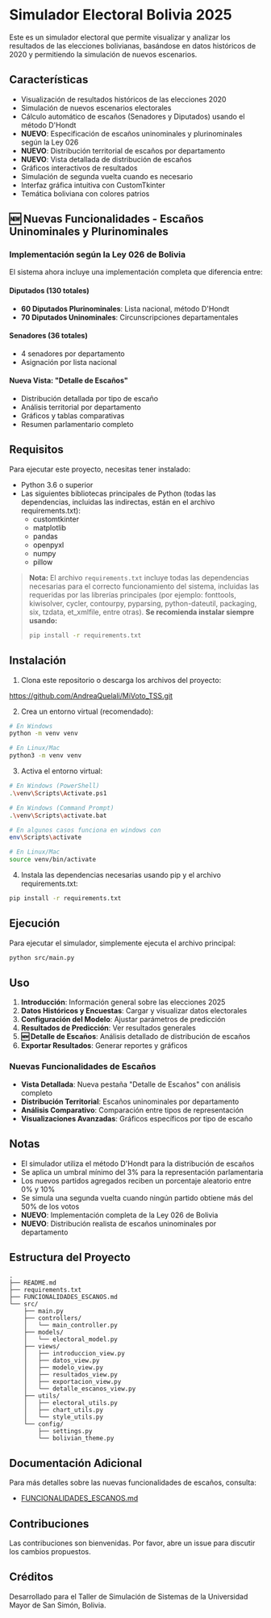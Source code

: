 # Simulador Electoral Bolivia 2025

Este es un simulador electoral que permite visualizar y analizar los resultados de las elecciones bolivianas, basándose en datos históricos de 2020 y permitiendo la simulación de nuevos escenarios.

## Características

- Visualización de resultados históricos de las elecciones 2020
- Simulación de nuevos escenarios electorales
- Cálculo automático de escaños (Senadores y Diputados) usando el método D'Hondt
- **NUEVO**: Especificación de escaños uninominales y plurinominales según la Ley 026
- **NUEVO**: Distribución territorial de escaños por departamento
- **NUEVO**: Vista detallada de distribución de escaños
- Gráficos interactivos de resultados
- Simulación de segunda vuelta cuando es necesario
- Interfaz gráfica intuitiva con CustomTkinter
- Temática boliviana con colores patrios

## 🆕 **Nuevas Funcionalidades - Escaños Uninominales y Plurinominales**

### Implementación según la Ley 026 de Bolivia

El sistema ahora incluye una implementación completa que diferencia entre:

#### **Diputados (130 totales)**
- **60 Diputados Plurinominales**: Lista nacional, método D'Hondt
- **70 Diputados Uninominales**: Circunscripciones departamentales

#### **Senadores (36 totales)**
- 4 senadores por departamento
- Asignación por lista nacional

#### **Nueva Vista: "Detalle de Escaños"**
- Distribución detallada por tipo de escaño
- Análisis territorial por departamento
- Gráficos y tablas comparativas
- Resumen parlamentario completo

## Requisitos

Para ejecutar este proyecto, necesitas tener instalado:

- Python 3.6 o superior
- Las siguientes bibliotecas principales de Python (todas las dependencias, incluidas las indirectas, están en el archivo requirements.txt):
  - customtkinter
  - matplotlib
  - pandas
  - openpyxl
  - numpy
  - pillow

> **Nota:** El archivo `requirements.txt` incluye todas las dependencias necesarias para el correcto funcionamiento del sistema, incluidas las requeridas por las librerías principales (por ejemplo: fonttools, kiwisolver, cycler, contourpy, pyparsing, python-dateutil, packaging, six, tzdata, et_xmlfile, entre otras). **Se recomienda instalar siempre usando:**
>
> ```bash
> pip install -r requirements.txt
> ```

## Instalación

1. Clona este repositorio o descarga los archivos del proyecto:

  https://github.com/AndreaQuelali/MiVoto_TSS.git

2. Crea un entorno virtual (recomendado):

```bash
# En Windows
python -m venv venv

# En Linux/Mac
python3 -m venv venv
```

3. Activa el entorno virtual:

```bash
# En Windows (PowerShell)
.\venv\Scripts\Activate.ps1

# En Windows (Command Prompt)
.\venv\Scripts\activate.bat

# En algunos casos funciona en windows con
env\Scripts\activate

# En Linux/Mac
source venv/bin/activate
```

4. Instala las dependencias necesarias usando pip y el archivo requirements.txt:

```bash
pip install -r requirements.txt
```

## Ejecución

Para ejecutar el simulador, simplemente ejecuta el archivo principal:

```bash
python src/main.py
```

## Uso

1. **Introducción**: Información general sobre las elecciones 2025
2. **Datos Históricos y Encuestas**: Cargar y visualizar datos electorales
3. **Configuración del Modelo**: Ajustar parámetros de predicción
4. **Resultados de Predicción**: Ver resultados generales
5. **🆕 Detalle de Escaños**: Análisis detallado de distribución de escaños
6. **Exportar Resultados**: Generar reportes y gráficos

### Nuevas Funcionalidades de Escaños

- **Vista Detallada**: Nueva pestaña "Detalle de Escaños" con análisis completo
- **Distribución Territorial**: Escaños uninominales por departamento
- **Análisis Comparativo**: Comparación entre tipos de representación
- **Visualizaciones Avanzadas**: Gráficos específicos por tipo de escaño

## Notas

- El simulador utiliza el método D'Hondt para la distribución de escaños
- Se aplica un umbral mínimo del 3% para la representación parlamentaria
- Los nuevos partidos agregados reciben un porcentaje aleatorio entre 0% y 10%
- Se simula una segunda vuelta cuando ningún partido obtiene más del 50% de los votos
- **NUEVO**: Implementación completa de la Ley 026 de Bolivia
- **NUEVO**: Distribución realista de escaños uninominales por departamento

## Estructura del Proyecto

```
.
├── README.md
├── requirements.txt
├── FUNCIONALIDADES_ESCANOS.md
└── src/
    ├── main.py
    ├── controllers/
    │   └── main_controller.py
    ├── models/
    │   └── electoral_model.py
    ├── views/
    │   ├── introduccion_view.py
    │   ├── datos_view.py
    │   ├── modelo_view.py
    │   ├── resultados_view.py
    │   ├── exportacion_view.py
    │   └── detalle_escanos_view.py
    ├── utils/
    │   ├── electoral_utils.py
    │   ├── chart_utils.py
    │   └── style_utils.py
    └── config/
        ├── settings.py
        └── bolivian_theme.py
```

## Documentación Adicional

Para más detalles sobre las nuevas funcionalidades de escaños, consulta:
- [FUNCIONALIDADES_ESCANOS.md](FUNCIONALIDADES_ESCANOS.md)

## Contribuciones

Las contribuciones son bienvenidas. Por favor, abre un issue para discutir los cambios propuestos.

## Créditos

Desarrollado para el Taller de Simulación de Sistemas de la Universidad Mayor de San Simón, Bolivia.